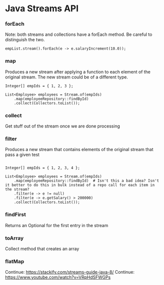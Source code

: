 # Java Streams API

### forEach

Note: both streams and collections have a forEach method. Be careful to distinguish the two.

```
empList.stream().forEach(e -> e.salaryIncrement(10.0));
```

### map

Produces a new stream after applying a function to each element of the original stream. The new stream could be of a different type.

```
Integer[] empIds = { 1, 2, 3 };
    
List<Employee> employees = Stream.of(empIds)
    .map(employeeRepository::findById)
    .collect(Collectors.toList());
```

### collect

Get stuff out of the stream once we are done processing

### filter

Produces a new stream that contains elements of the original stream that pass a given test

```

Integer[] empIds = { 1, 2, 3, 4 };
    
List<Employee> employees = Stream.of(empIds)
    .map(employeeRepository::findById)  # Isn't this a bad idea? Isn't it better to do this in bulk instead of a repo call for each item in the stream?
    .filter(e -> e != null)
    .filter(e -> e.getSalary() > 200000)
    .collect(Collectors.toList());
```

### findFirst

Returns an Optional for the first entry in the stream

### toArray

Collect method that creates an array

### flatMap

Continue: https://stackify.com/streams-guide-java-8/
Continue: https://www.youtube.com/watch?v=VRpHdSFWGPs